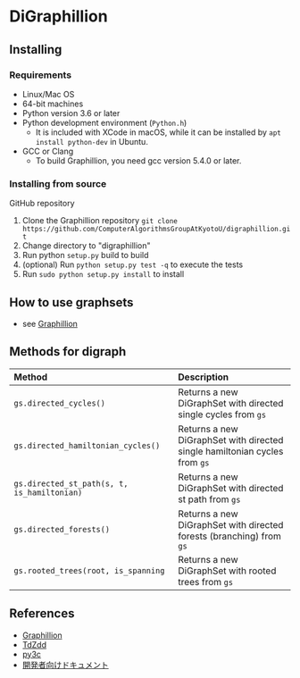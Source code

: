 # DiGraphillion

## Installing

### Requirements

- Linux/Mac OS
- 64-bit machines
- Python version 3.6 or later
- Python development environment (`Python.h`)
  - It is included with XCode in macOS, while it can be installed by `apt install python-dev` in Ubuntu.
- GCC or Clang
  - To build Graphillion, you need gcc version 5.4.0 or later.

### Installing from source

GitHub repository

1. Clone the Graphillion repository `git clone https://github.com/ComputerAlgorithmsGroupAtKyotoU/digraphillion.git`
2. Change directory to "digraphillion"
3. Run python `setup.py` build to build
4. (optional) Run `python setup.py test -q` to execute the tests
5. Run `sudo python setup.py install` to install

## How to use graphsets

- see [Graphillion](https://github.com/takemaru/graphillion#installing)

## Methods for digraph

| Method                                      | Description                                                                |
| :------------------------------------------ | :------------------------------------------------------------------------- |
| `gs.directed_cycles()`                      | Returns a new DiGraphSet with directed single cycles from `gs`             |
| `gs.directed_hamiltonian_cycles()`          | Returns a new DiGraphSet with directed single hamiltonian cycles from `gs` |
| `gs.directed_st_path(s, t, is_hamiltonian)` | Returns a new DiGraphSet with directed st path from `gs`                   |
| `gs.directed_forests()`                     | Returns a new DiGraphSet with directed forests (branching) from `gs`       |
| `gs.rooted_trees(root, is_spanning`         | Returns a new DiGraphSet with rooted trees from `gs`                       |

## References

- [Graphillion](https://github.com/takemaru/graphillion)
- [TdZdd](https://github.com/kunisura/TdZdd)
- [py3c](https://github.com/encukou/py3c)
- [開発者向けドキュメント](https://github.com/ComputerAlgorithmsGroupAtKyotoU/digraphillion/doc/developers_guide.md)
